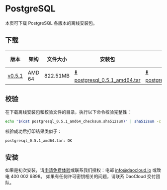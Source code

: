# PostgreSQL

本页可下载 PostgreSQL 各版本的离线安装包。

## 下载

| 版本                                                         | 架构 | 文件大小 | 安装包                                                                                                                             |  校验文件 | 更新日期       |
|------------------------------------------------------------| ----- |-------- |---------------------------------------------------------------------------------------------------------------------------------| ---------- |------------|
| [v0.5.1](../../../middleware/postgresql/release-notes.md) | AMD 64 | 822.51MB | [:arrow_down: postgresql_0.5.1_amd64.tar](https://qiniu-download-public.daocloud.io/DaoCloud_Enterprise/postgresql_0.5.1_amd64.tar) | [:arrow_down: postgresql_0.5.1_amd64_checksum.sha512sum](https://qiniu-download-public.daocloud.io/DaoCloud_Enterprise/postgresql_0.5.1_amd64_checksum.sha512sum) | 2023-10-12 |

## 校验

在下载离线安装包和校验文件的目录，执行以下命令校验完整性：

```sh
echo "$(cat postgresql_0.5.1_amd64_checksum.sha512sum)" | sha512sum -c
```

校验成功后打印结果类似于：

```none
postgresql_0.5.1_amd64.tar: OK
```

## 安装

如果是初次安装，请[申请免费体验](../../../dce/license0.md)或联系我们授权：电邮 info@daocloud.io 或致电 400 002 6898。
如果有任何许可密钥相关的问题，请联系 DaoCloud 交付团队。